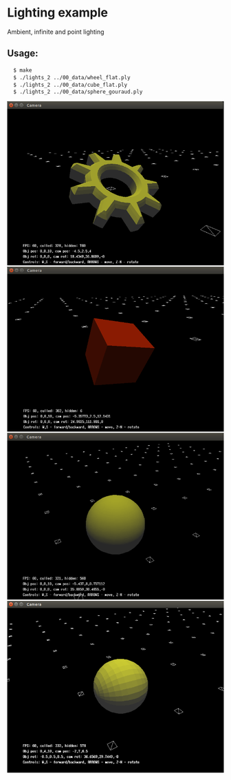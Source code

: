 # Lighting example

Ambient, infinite and point lighting

## Usage:
```bash
  $ make
  $ ./lights_2 ../00_data/wheel_flat.ply
  $ ./lights_2 ../00_data/cube_flat.ply  
  $ ./lights_2 ../00_data/sphere_gouraud.ply
```

<div style="text-align: center;" markdown="1" />
<img src="screenshot.png" style="width: 600px;" />
</div>
<div style="text-align: center;" markdown="1" />
<img src="screenshot2.png" style="width: 600px;" />
</div>
<div style="text-align: center;" markdown="1" />
<img src="screenshot3.png" style="width: 600px;" />
</div>
<div style="text-align: center;" markdown="1" />
<img src="screenshot4.png" style="width: 600px;" />
</div>
